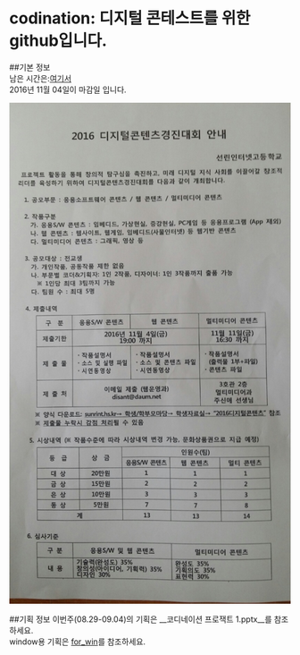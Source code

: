 # codination: 디지털 콘테스트를 위한 github입니다.  
##기본 정보  
남은 시간은:[여기서](http://jsdn.space/dicon.html "웹사이트")  
2016년 11월 04일이 마감일 입니다.  
  
![dicon](https://github.com/Codination/codination/blob/master/%EA%B7%B8%EC%99%B8/dicon.jpg)  

  
##기획 정보
이번주(08.29-09.04)의 기획은 __코디네이션 프로잭트 1.pptx__를 참조하세요.  
window용 기획은 [for_win](https://github.com/jaminn/codination/tree/master/for_win "for_win")를 참조하세요.

